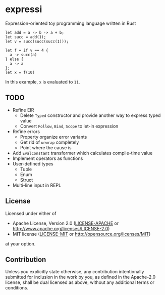 # expressi

Expression-oriented toy programming language written in Rust

```
let add = a -> b -> a + b;
let succ = add(1);
let v = succ(succ(succ(1)));

let f = if v == 4 {
  a -> succ(a)
} else {
  a -> a
};
let x = f(10)
```

In this example, `x` is evaluated to `11`.

## TODO

- Refine EIR
  - Delete `Typed` constructor and provide another way to express typed value
  - Convert `Follow`, `Bind`, `Scope` to let-in expression
- Refine errors
  - Property organize error variants
  - Get rid of `unwrap` completely
  - Point where the cause is
- Add `EvalConstant` transformer which calculates compile-time value
- Implement operators as functions
- User-defined types
  - Tuple
  - Enum
  - Struct
- Multi-line input in REPL

## License

Licensed under either of

 * Apache License, Version 2.0
   ([LICENSE-APACHE](LICENSE-APACHE) or http://www.apache.org/licenses/LICENSE-2.0)
 * MIT license
   ([LICENSE-MIT](LICENSE-MIT) or http://opensource.org/licenses/MIT)

at your option.

## Contribution

Unless you explicitly state otherwise, any contribution intentionally submitted
for inclusion in the work by you, as defined in the Apache-2.0 license, shall be
dual licensed as above, without any additional terms or conditions.

